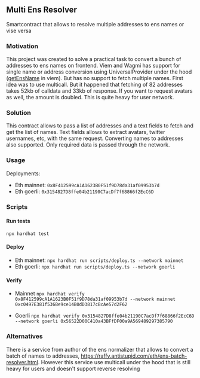## Multi Ens Resolver

Smartcontract that allows to resolve multiple addresses to ens names or vise versa


### Motivation

This project was created to solve a practical task to convert a bunch of addresses to ens names on frontend. Viem and Wagmi has support for single name or address conversion using UniversalProvider under the hood ([getEnsName](https://viem.sh/docs/ens/actions/getEnsName.html) in viem). But has no support to fetch multiple names. First idea was to use multicall. But it happened that fetching of 82 addresses takes 52kb of calldata and 33kb of response. If you want to request avatars as well, the amount is doubled. This is quite heavy for user network. 

### Solution

This contract allows to pass a list of addresses and a text fields to fetch and get the list of names. Text fields allows to extract avatars, twitter usernames, etc, with the same request. Converting names to addresses also supported. Only required data is passed through the network. 

### Usage

Deployments:
- Eth mainnet: `0x8F412599cA1A1623B0F51f9D78da31af09953b7d`
- Eth goerli: `0x3154827D8ffe04b21190C7acDf7f68866f2EcC6D`

### Scripts
#### Run tests
`npx hardhat test`

#### Deploy
- Eth mainnet: `npx hardhat run scripts/deploy.ts --network mainnet`
- Eth goerli: `npx hardhat run scripts/deploy.ts --network goerli`


#### Verify
- Mainnet
`npx hardhat verify 0x8F412599cA1A1623B0F51f9D78da31af09953b7d --network mainnet 0xc0497E381f536Be9ce14B0dD3817cBcAe57d2F62`

- Goerli
`npx hardhat verify 0x3154827D8ffe04b21190C7acDf7f68866f2EcC6D --network goerli 0x56522D00C410a43BFfDF00a9A569489297385790`

### Alternatives
There is a service from author of the ens normalizer that allows to convert a batch of names to addresses, https://raffy.antistupid.com/eth/ens-batch-resolver.html. However this service use multicall under the hood that is still heavy for users and doesn't support reverse resolving 